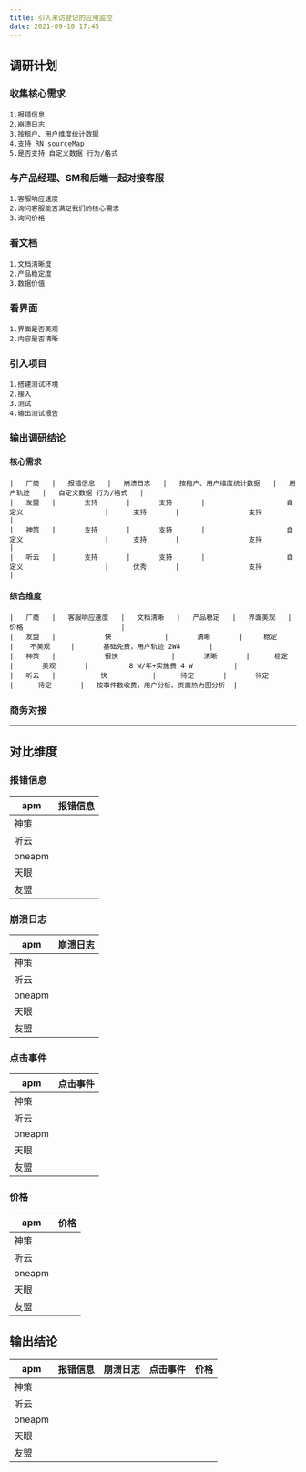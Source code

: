 ```yaml
---
title: 引入来访登记的应用监控
date: 2021-09-10 17:45
---
```

## 调研计划

### 收集核心需求
    1.报错信息
    2.崩溃日志
    3.按租户、用户维度统计数据
    4.支持 RN sourceMap
    5.是否支持 自定义数据 行为/格式
### 与产品经理、SM和后端一起对接客服
    1.客服响应速度
    2.询问客服能否满足我们的核心需求
    3.询问价格
### 看文档
    1.文档清晰度
    2.产品稳定度
    3.数据价值
### 看界面
    1.界面是否美观
    2.内容是否清晰
### 引入项目
    1.搭建测试环境
    2.接入
    3.测试
    4.输出测试报告
### 输出调研结论
#### 核心需求
```table
|   厂商   |   报错信息   |   崩溃日志   |   按租户、用户维度统计数据   |   用户轨迹   |   自定义数据 行为/格式   |   
|   友盟   |       支持       |       支持       |                    自定义                    |      支持       |                 支持                  |   
|   神策   |       支持       |       支持       |                    自定义                    |      支持       |                 支持                  |   
|   听云   |       支持       |       支持       |                    自定义                    |      优秀       |                 支持                  |   
```
#### 综合维度
```table
|   厂商   |   客服响应速度   |   文档清晰   |   产品稳定   |   界面美观   |                        价格                        |   
|   友盟   |            快             |       清晰       |     稳定     |    不美观     |       基础免费，用户轨迹 2W4       |   
|   神策   |            很快             |       清晰       |      稳定       |       美观       |          8 W/年+实施费 4 W          |   
|   听云   |           快           |      待定       |       待定       |      待定       |   按事件数收费，用户分析、页面热力图分析  |   

```
### 商务对接

----------
## 对比维度

### 报错信息

|apm|报错信息|
|----| ---- |
|神策| |
|听云| | 
|oneapm| |
|天眼| |
|友盟| |

### 崩溃日志

|apm|崩溃日志|
|----| ---- |
|神策| |
|听云| | 
|oneapm| |
|天眼| |
|友盟| |

### 点击事件

|apm|点击事件|
|----| ---- |
|神策| |
|听云| | 
|oneapm| |
|天眼| |
|友盟| |

### 价格

|apm|价格|
|----| ---- |
|神策| |
|听云| | 
|oneapm| |
|天眼| |
|友盟| |

## 输出结论

|apm|报错信息|崩溃日志|点击事件|价格|
|----| ---- | ---- | ---- | ---- |
|神策| | | | |
|听云| | | | |
|oneapm| | | | |
|天眼| | | | |
|友盟| | | | |